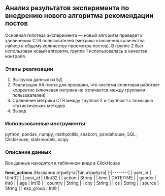 ## Анализ результатов эксперимента по внедрению нового алгоритма рекомендации постов
Основная гипотеза эксперимента — новый алгоритм приведет к увеличению CTR пользователей (метрика отношения количества лайков к общему количеству просмотра постов). В группе 2 был использован новый алгоритм, группа 1 использовалась в качестве контроля. 
### Этапы реализации
1. Выгрузка данных из БД
2. Реализация АА-теста для проверки, что система сплитовая работает корректно (ключевая метрика не отличается между группами пользователей)
3. Сравнение метрики CTR между группой 2 и группой 1 с помощью статистических методов
4. Вывод
### Использованные инструменты
python, pandas, numpy, mathplotlib, seaborn, pandahouse, SQL, ClickHouse, statsmodels, scipy
### Описание данных
Все данные находятся в табличном виде в ClickHouse

**feed_actions**
|Название атрибута|Тип атрибута|
|-|--------|
| user_id | UInt32 |
| post_id | UInt32 |
| action | String |
| time | DATETIME |
| gender | Int8 |
| age | Int16 |
| country | String |
| city | String |
| os | String |
| source | String |
| exp_group | Int8 |
